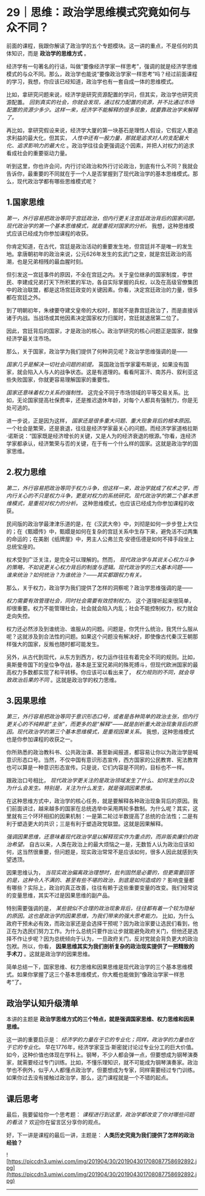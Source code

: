 # 29｜思维：政治学思维模式究竟如何与众不同？

前面的课程，我跟你解读了政治学的五个专题模块。这一讲的重点，不是任何的具体知识，而是 **政治学的思维方式** 。

经济学有一句著名的行话，叫做“要像经济学家一样思考”，强调的就是经济学思维模式的与众不同。那么，政治学也能说“要像政治学家一样思考”吗？经过前面课程的学习，我想，你应该已经知道，政治学也有一套自成一体的思维模式。

比如，拿研究问题来说，经济学是研究资源配置的学问，但其实，政治学也研究资源配置。 *回到真实的社会，你就会发现，通过权力配置的资源，并不比通过市场配置的资源少多少。这样一来，经济学不能解释的很多现象，就要靠政治学来解释了。*

再比如，拿研究假设来说，经济学大厦的第一块基石是理性人假设，它假定人要追求利益的最大化，但其实， *人性中还有一股力量，那就是追求对人的支配最大化、追求影响力的最大化* 。政治学往往会更强调这个因素，并把人对权力的追求看成社会的重要驱动力量。

听到这里，你也许会问，内行讨论政治和外行讨论政治，到底有什么不同？我就会告诉你，最重要的不同就在于一个人是否掌握到了现代政治学的基本思维模式。那么，现代政治学都有哪些思维模式呢？

## 1.国家思维

 *第一，外行容易把政治等同于宫廷政治，但内行更关注宫廷政治背后的国家问题。现代政治学的第一个基本思维模式，就是重视对国家的分析。* 我想，这种思维模式应该已经成为你参加课程的收获。

你肯定知道，在古代，宫廷是政治活动的重要发生地，但宫廷并不是唯一的发生地。拿唐朝初年的政治来说，公元626年发生的玄武门之变，就是宫廷政治的高潮，也是兄弟相残的最血腥时刻。

但引发这一宫廷事件的原因，不全在宫廷之内。关于皇位继承的国家制度，李世民、李建成兄弟打天下所积累的军功，各自实际掌握的兵权，以及在高级官僚集团中的政治联盟，都是这场宫廷政变的关键因素。你看，决定宫廷政治的力量，很多都在宫廷之外。

到了明朝初年，朱棣要夺建文皇帝的大权时，那就不是靠宫廷政治了，而是直接诉诸于内战。当战场或其他因素决定国家权力归属时，宫廷就退居第二位了。

因此，宫廷背后的国家，才是政治的核心。政治学研究的核心问题正是国家，就像经济学最关注市场。

那么，关于国家，政治学为我们提供了何种洞见呢？政治学思维强调的是——

 *国家几乎是解决一切社会问题的前提。* 英国政治哲学家霍布斯说，如果没有国家，就会陷入人与人的战争状态。这是有道理的。看看阿富汗、南苏丹、叙利亚这些失败国家，你就更容易理解国家的重要性。

 *国家还意味着权力关系的强制性。* 这完全不同于市场领域的平等交易关系。比如，无论国家提高社保费率，还是推迟退休年龄，对每个人都具有强制力，你是无处可逃的。

进一步说，正是因为这样， *国家还是很多重大问题、重大现象背后的根本原因。* 一个社会是繁荣，还是衰退，往往是经济学家最关心的问题。而经济学家道格拉斯·诺斯说：“国家既是经济增长的关键，又是人为的经济衰退的根源。”你看，连经济学家都承认，经济繁荣与否的关键，在于有一个什么样的国家。这就是政治学的国家思维。

## 2.权力思维

 *第二，外行容易把政治等同于权力斗争，但这样一来，政治学就成了权术之学，而内行关心的不只是权力斗争，更是对权力的系统研究。现代政治学的第二个基本思维模式，是重视对权力的分析。* 这种思维模式，也应该已经成为你参加课程的收获。

民间版的政治学最津津乐道的是，在《汉武大帝》中，刘彻是如何一步步登上大位的；在《甄嬛传》中，甄嬛是如何在复杂的宫廷关系中生存下来，避免活不过两集的命运的；在美剧《纸牌屋》中，男主人公弗兰克·安德伍德是如何不择手段坐上总统宝座的。

权术受到广泛关注，是完全可以理解的。然而， *现代政治学与其说关心权力斗争的策略，不如说更关心权力背后的制度与逻辑。现代政治学的三大基本问题——谁来统治？如何统治？为谁统治？——其实都跟权力有关。*

那么，关于权力，政治学为我们提供了怎样的洞察呢？政治学思维强调的是——

 *权力需要有效管理社会，同时社会需要有效控制权力。* 这个道理听起来很简单，却很重要。权力不能管理社会，社会就会陷入内乱；社会不能控制权力，权力就会走向失控。

权力还必然涉及到谁统治、谁服从的问题。问题是，你凭什么统治，我凭什么服从呢？这就涉及到合法性的问题。如果这个问题没有解决好，即使像古代秦汉王朝那样强大的国家，反叛也随时都可能发生。

另外，从古代到现代，从东方到西方，权力运作往往有着完全不同的规则。比如，奥斯曼帝国下的皇位争夺战，基本是王室兄弟间的殊死搏斗，但现代欧洲国家的最高权力多数都实现了和平转移。你应该可以看出来了， *权力规则的不同，就会导致政治后果的不同* 。这就是政治学的权力思维。

## 3.因果思维

 *第三，外行容易把政治等同于意识形态口号，或者是各种简单的政治主张，但内行更关心的不纯粹是“主张”，而更多的是“解释”——就是剖析重大政治现象背后的原因。现代政治学的第三个基本思维模式，是重视因果关系。* 我想，这种思维模式也是你参加课程的收获之一。

你所熟悉的政治教科书、公共政治课、甚至新闻报道，都容易让你以为政治学是喊意识形态口号。当然，不仅中国有意识形态宣传，西方国家的公民教育、宪法教育也可以算是一种意识形态宣传。只是说，它们内容是不同的，目标也不一样。

跟政治口号相比， *现代政治学更关注的是政治领域发生了什么、如何发生的以及为什么会发生。特别是，关注为什么发生，就是强调因果思维。*

在这种思维方式中，政治学的核心任务，就是要解释各种政治现象背后的原因。我们前面讲过，越来越多的国家在总统选举中采用两轮多数制。为什么呢？其实，这里就有三个环环相扣的因果机制：一是第二轮过半数提高了总统的合法性；二是有利于塑造更大的共识；三是有利于塑造政党联盟。这就是因果解释。

 *强调因果思维，还意味着现代政治学是以解释现实作为重点的，而非贩卖廉价的政治希望。* 自古以来，人类在政治上的最大烦恼之一是，无数哲人认为政治应该如何，这当然很重要，但问题是，现实政治常常不是应该如何，很多人因此就感到失望透顶。

因果思维认为， *当现实政治偏离政治理想时，批判固然是必要的，但更需要回答的是，这种令人不满的、甚至有些不堪的政治，到底是如何造成的？* 影响变量都有哪些？实际上，政治的真正改善，往往有赖于这些重要变量的改变。我们经常说的变量思维，其实不过是因果思维的副产品。

特别需要强调的是， *某些貌似不合理的政治现象背后，往往都有着一个较为隐秘的原因。这也是政治学的因果思维，为我们带来的强大思考能力。* 比如，为什么政府干预未必有效，而政治家还是会选择干预呢？因为政治家要让选民们看到，他正在为选民们努力工作。为什么总统只要作出让步就能避免政府关门，但他还是选择不作让步呢？因为总统倾向于认为，一旦政府关门，反对党就会背负更大的政治包袱。所以，你看， **因果思维其实为我们剖析复杂的政治现实提供了一把精致的手术刀** 。这就是政治学的因果思维。

简单总结一下，国家思维、权力思维和因果思维是现代政治学的三个基本思维模式。如果你掌握了这三个基本思维模式，你大概也能做到“像政治学家一样思考”了。

## 政治学认知升级清单

本讲的主题是 **政治学思维方式的三个特点，就是强调国家思维、权力思维和因果思维。**

这一讲的重要启示是： *经济学的力量在于它的专业化；同样，政治学的力量也在于它的专业化。* 早在1776年，经济学家亚当·斯密就讨论过专业分工的巨大价值。如今，这种价值也体现在学科上。钢琴，不少人都会弹一点，但要想成为钢琴演奏家，就需要经过专门训练。比如，不懂乐理知识，就不可能成为钢琴演奏家。政治学也不例外，似乎人人都懂点政治学，但要想成为专家，同样需要经过专门训练。如果你过去没有接触过政治学，那么，这门课程就是一个不错的起点。

## 课后思考

最后，我要留给你一个思考题： *课程进行到这里，政治学都改变了你对哪些问题的看法？* 欢迎你在留言区分享你的观点。

好，下一讲是课程的最后一讲，主题是： **人类历史究竟为我们提供了怎样的政治经验？**

![https://piccdn3.umiwi.com/img/201904/30/201904301708087758692892.jpg](https://piccdn3.umiwi.com/img/201904/30/201904301708087758692892.jpg)

---
